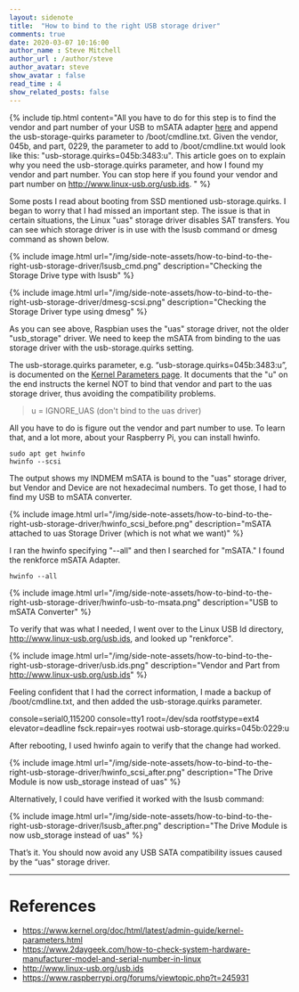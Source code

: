 ```yaml
---
layout: sidenote
title:  "How to bind to the right USB storage driver"
comments: true
date: 2020-03-07 10:16:00
author_name : Steve Mitchell
author_url : /author/steve
author_avatar: steve
show_avatar : false
read_time : 4
show_related_posts: false
---
```

{% include tip.html content="All you have to do for this step is to find the vendor and part number of your USB to mSATA adapter <a href='http://www.linux-usb.org/usb.ids'>here</a> and append the usb-storage-quirks parameter to /boot/cmdline.txt. 
 Given the vendor, 045b, and part, 0229, the parameter to add to /boot/cmdline.txt would look like this: \"usb-storage.quirks=045b:3483:u\". This article goes on to explain why you need the usb-storage.quirks parameter, and how I found my vendor and part number. You can stop here if you found your vendor and part number on <a href='http://www.linux-usb.org/usb.ids'>http://www.linux-usb.org/usb.ids</a>.
" %}

Some posts I read about booting from SSD mentioned usb-storage.quirks. I began to worry that I had missed an important step. The issue is that in certain situations, the Linux "uas" storage driver disables SAT transfers. You can see which storage driver is in use with the lsusb command or dmesg command as shown below.

{% include image.html url="/img/side-note-assets/how-to-bind-to-the-right-usb-storage-driver/lsusb_cmd.png" description="Checking the Storage Drive type with lsusb" %}

{% include image.html url="/img/side-note-assets/how-to-bind-to-the-right-usb-storage-driver/dmesg-scsi.png" description="Checking the Storage Driver type using dmesg" %}

As you can see above, Raspbian uses the "uas" storage driver, not the older "usb_storage" driver. We need to keep the mSATA from binding to the uas storage driver with the usb-storage.quirks setting. 

The usb-storage.quirks parameter, e.g. “usb-storage.quirks=045b:3483:u”, is documented on the <a href="https://www.kernel.org/doc/html/latest/admin-guide/kernel-parameters.html">Kernel Parameters page</a>. It documents that the "u" on the end instructs the kernel NOT to bind that vendor and part to the uas storage driver, thus avoiding the compatibility problems.

> u = IGNORE_UAS (don't bind to the uas driver)

All you have to do is figure out the vendor and part number to use. To learn that, and a lot more, about your Raspberry Pi, you can install hwinfo.

```shell
sudo apt get hwinfo
hwinfo --scsi
```

The output shows my INDMEM mSATA is bound to the "uas" storage driver, but Vendor and Device are not hexadecimal numbers. To get those, I had to find my USB to mSATA converter.

{% include image.html url="/img/side-note-assets/how-to-bind-to-the-right-usb-storage-driver/hwinfo_scsi_before.png" description="mSATA attached to uas Storage Driver (which is not what we want)" %}

I ran the hwinfo specifying "--all" and then I searched for "mSATA." I found the renkforce mSATA Adapter.

```shell
hwinfo --all
```

{% include image.html url="/img/side-note-assets/how-to-bind-to-the-right-usb-storage-driver/hwinfo-usb-to-msata.png" description="USB to mSATA Converter" %}

To verify that was what I needed, I went over to the Linux USB Id directory, <a href="http://www.linux-usb.org/usb.ids">http://www.linux-usb.org/usb.ids</a>, and looked up "renkforce".

{% include image.html url="/img/side-note-assets/how-to-bind-to-the-right-usb-storage-driver/usb.ids.png" description="Vendor and Part from http://www.linux-usb.org/usb.ids" %}

Feeling confident that I had the correct information, I made a backup of /boot/cmdline.txt, and then added the usb-storage.quirks parameter.

console=serial0,115200 console=tty1 root=/dev/sda rootfstype=ext4 elevator=deadline fsck.repair=yes rootwai usb-storage.quirks=045b:0229:u

After rebooting, I used hwinfo again to verify that the change had worked.

{% include image.html url="/img/side-note-assets/how-to-bind-to-the-right-usb-storage-driver/hwinfo_scsi_after.png" description="The Drive Module is now usb_storage instead of uas" %}

Alternatively, I could have verified it worked with the lsusb command:

{% include image.html url="/img/side-note-assets/how-to-bind-to-the-right-usb-storage-driver/lsusb_after.png" description="The Drive Module is now usb_storage instead of uas" %}

That’s it. You should now avoid any USB SATA compatibility issues caused by the “uas" storage driver.

----

# References

* <a href="https://www.kernel.org/doc/html/latest/admin-guide/kernel-parameters.html">https://www.kernel.org/doc/html/latest/admin-guide/kernel-parameters.html</a>
* <a href="https://www.2daygeek.com/how-to-check-system-hardware-manufacturer-model-and-serial-number-in-linux/">https://www.2daygeek.com/how-to-check-system-hardware-manufacturer-model-and-serial-number-in-linux</a>
* <a href="http://www.linux-usb.org/usb.ids">http://www.linux-usb.org/usb.ids</a>
* <a href="https://www.raspberrypi.org/forums/viewtopic.php?t=245931">https://www.raspberrypi.org/forums/viewtopic.php?t=245931</a>
